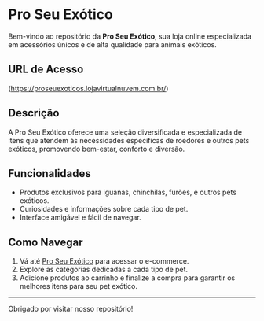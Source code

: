 # Pro Seu Exótico

Bem-vindo ao repositório da **Pro Seu Exótico**, sua loja online especializada em acessórios únicos e de alta qualidade para animais exóticos.

## URL de Acesso

(https://proseuexoticos.lojavirtualnuvem.com.br/)

## Descrição

A Pro Seu Exótico oferece uma seleção diversificada e especializada de itens que atendem às necessidades específicas de roedores e outros pets exóticos, promovendo bem-estar, conforto e diversão.

## Funcionalidades

- Produtos exclusivos para iguanas, chinchilas, furões, e outros pets exóticos.
- Curiosidades e informações sobre cada tipo de pet.
- Interface amigável e fácil de navegar.

## Como Navegar

1. Vá até [Pro Seu Exótico](https://proseuexoticos.lojavirtualnuvem.com.br/) para acessar o e-commerce.
2. Explore as categorias dedicadas a cada tipo de pet.
3. Adicione produtos ao carrinho e finalize a compra para garantir os melhores itens para seu pet exótico.
   
---

Obrigado por visitar nosso repositório!
